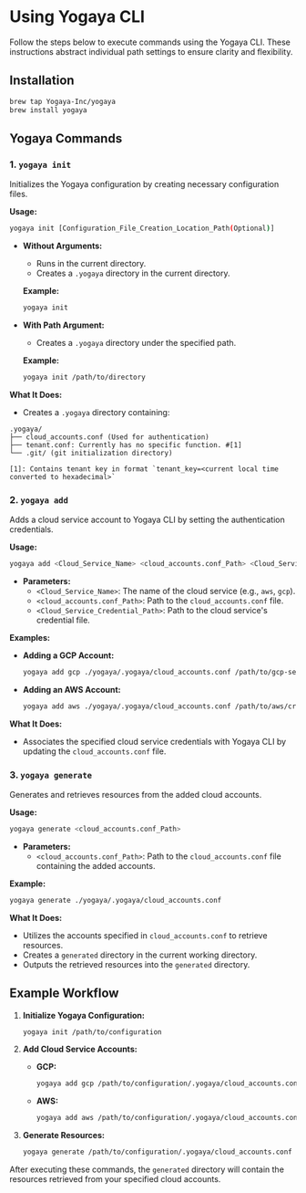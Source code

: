 
# Using Yogaya CLI

Follow the steps below to execute commands using the Yogaya CLI. These instructions abstract individual path settings to ensure clarity and flexibility.

## Installation

```bash
brew tap Yogaya-Inc/yogaya
brew install yogaya
```

## Yogaya Commands

### 1. `yogaya init`

Initializes the Yogaya configuration by creating necessary configuration files.

**Usage:**

```bash
yogaya init [Configuration_File_Creation_Location_Path(Optional)]
```

- **Without Arguments:**
  - Runs in the current directory.
  - Creates a `.yogaya` directory in the current directory.

  **Example:**

  ```bash
  yogaya init
  ```

- **With Path Argument:**
  - Creates a `.yogaya` directory under the specified path.

  **Example:**

  ```bash
  yogaya init /path/to/directory
  ```

**What It Does:**

- Creates a `.yogaya` directory containing:

```tree
.yogaya/
├── cloud_accounts.conf (Used for authentication)
├── tenant.conf: Currently has no specific function. #[1]
└── .git/ (git initialization directory)

[1]: Contains tenant key in format `tenant_key=<current local time converted to hexadecimal>`
```

### 2. `yogaya add`

Adds a cloud service account to Yogaya CLI by setting the authentication credentials.

**Usage:**

```bash
yogaya add <Cloud_Service_Name> <cloud_accounts.conf_Path> <Cloud_Service_Credential_Path>
```

- **Parameters:**
  - `<Cloud_Service_Name>`: The name of the cloud service (e.g., `aws`, `gcp`).
  - `<cloud_accounts.conf_Path>`: Path to the `cloud_accounts.conf` file.
  - `<Cloud_Service_Credential_Path>`: Path to the cloud service's credential file.

**Examples:**

- **Adding a GCP Account:**

  ```bash
  yogaya add gcp ./yogaya/.yogaya/cloud_accounts.conf /path/to/gcp-service-account.json
  ```

- **Adding an AWS Account:**

  ```bash
  yogaya add aws ./yogaya/.yogaya/cloud_accounts.conf /path/to/aws/credentials
  ```

**What It Does:**

- Associates the specified cloud service credentials with Yogaya CLI by updating the `cloud_accounts.conf` file.

### 3. `yogaya generate`

Generates and retrieves resources from the added cloud accounts.

**Usage:**

```bash
yogaya generate <cloud_accounts.conf_Path>
```

- **Parameters:**
  - `<cloud_accounts.conf_Path>`: Path to the `cloud_accounts.conf` file containing the added accounts.

**Example:**

```bash
yogaya generate ./yogaya/.yogaya/cloud_accounts.conf
```

**What It Does:**

- Utilizes the accounts specified in `cloud_accounts.conf` to retrieve resources.
- Creates a `generated` directory in the current working directory.
- Outputs the retrieved resources into the `generated` directory.

## Example Workflow

1. **Initialize Yogaya Configuration:**

   ```bash
   yogaya init /path/to/configuration
   ```

2. **Add Cloud Service Accounts:**
   - **GCP:**

     ```bash
     yogaya add gcp /path/to/configuration/.yogaya/cloud_accounts.conf /path/to/gcp-service-account.json
     ```

   - **AWS:**

     ```bash
     yogaya add aws /path/to/configuration/.yogaya/cloud_accounts.conf /path/to/aws/credentials
     ```

3. **Generate Resources:**

   ```bash
   yogaya generate /path/to/configuration/.yogaya/cloud_accounts.conf
   ```

After executing these commands, the `generated` directory will contain the resources retrieved from your specified cloud accounts.
